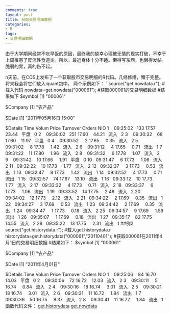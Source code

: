 ```yaml
---
comments: true
layout: post
title: 获取交易明细数据
categories:
- R
tags:
- 交易明细数据
---
```


由于大学期间经常不吃早饭的原因，最终我的侥幸心理被无情的现实打破，不幸于上周罹患了反流性食道炎。所以，最近身体十分不适。懒得写东西，也懒得发帖。脆弱的胃，真的伤不起。

n天前，在COS上发布了一个获取股市交易明细的R代码。几经修缮，臻于完整。将来我会将它们放入iquant包中。
两个示例如下：
`
source("get.nowdata.r");  #载入代码
nowdata=get.nowdata("000061");  #获取000061的交易明细数据
#结果如下
$symbol
[1] "000061"

$Company
[1] "农产品"

$Date
[1] "2011年05月16日 15:00"

$Details
Time Volum Price Turnover Orders NIO
1    09:25:02   133 17.57    23.44   平盘   0
2    09:30:02   251 17.60    44.21   流入   2
3    09:30:32    68 17.60    11.97   平盘   0
4    09:30:52     2 17.65     0.35   流入   2
5    09:31:02     8 17.78     1.42   流入   2
6    09:31:12     4 17.65     0.71   流出   1
7    09:31:22    11 17.80     1.96   流入   2
8    09:31:32     6 17.78     1.07   流入   2
9    09:31:42    10 17.66     1.91   平盘   0
10   09:31:47     6 17.73     1.06   流入   2
11   09:32:22    10 17.73     1.77   流入   2
12   09:32:37     3 17.73     0.53   流出   1
13   09:32:47     8 17.73     1.42   流出   1
14   09:32:52     4 17.73     0.71   流出   1
15   09:32:57    74 17.67    13.10   流出   1
16   09:33:12    10 17.73     1.77   流入   2
17   09:33:32     4 17.73     0.71   流入   2
18   09:33:37     6 17.73     1.06   流出   1
19   09:33:52    14 17.75     2.48   流入   2
20   09:34:02    12 17.73     2.12   流入   2
21   09:34:22     2 17.69     0.35   流出   1
22   09:34:27     3 17.69     0.53   流出   1
23   09:34:42     2 17.69     0.35   流出   1
24   09:34:47     1 17.73     0.18   流入   2
25   09:34:57     9 17.69     1.59   流出   1
26   09:35:07     1 17.69     0.18   流出   1
27   09:35:17    82 17.75    14.55   流入   2
28   09:35:22    13 17.75     2.31   流出   1
##例2
source("get.historydata.r"); #载入get.historydata.r
historydata=get.historydata("000061","20110401"); #获取000061在2011年4月1日的交易明细数据
#结果如下：
$symbol
[1] "000061"

$Company
[1] "农产品"

$Date
[1] "2011年4月01日"

$Details
Time Volum Price Turnover Orders NIO
1    09:25:06    84 16.70    14.03   平盘   0
2    09:30:06    72 16.72    12.03   流入   2
3    09:30:11     5 16.74     0.84   流入   2
4    09:30:16    18 16.74     3.01   流入   2
5    09:30:21    18 16.74     3.01   流入   2
6    09:30:31    11 16.72     1.84   流出   1
7    09:30:36    50 16.75     8.37   流入   2
8    09:30:41    11 16.72     1.84   流出   1
`
函数代码文件：
[get.historydata](http://yishuo.org/wp-content/uploads/2011/05/get.historydata.txt)
[get.nowdata](http://yishuo.org/wp-content/uploads/2011/05/get.nowdata.txt)
